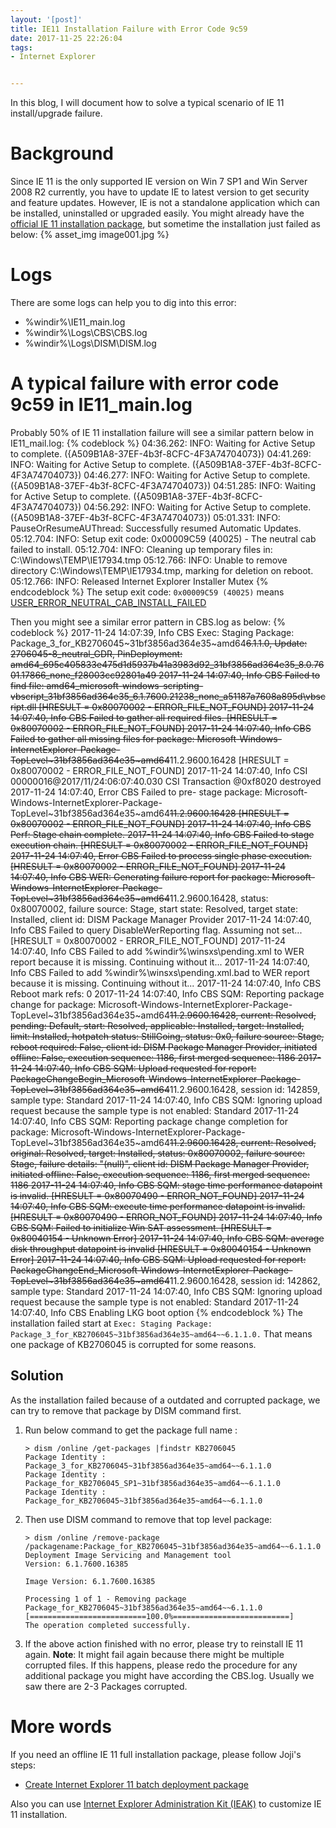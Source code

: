 ```yaml
---
layout: '[post]'
title: IE11 Installation Failure with Error Code 9c59
date: 2017-11-25 22:26:04
tags:
- Internet Explorer


---
```

In this blog, I will document how to solve a typical scenario of IE 11 install/upgrade failure.
<!-- more -->
# Background
Since IE 11 is the only supported IE version on Win 7 SP1 and Win Server 2008 R2 currently, you have to update IE to latest version to get security and feature updates. However, IE is not a standalone application which can be installed, uninstalled or upgraded easily.
You might already have the [official IE 11 installation package](https://support.microsoft.com/en-us/help/17621/internet-explorer-downloads), but sometime the installation just failed as below:
{% asset_img image001.jpg %}

# Logs
There are some logs can help you to dig into this error:
*   %windir%\IE11_main.log
*   %windir%\Logs\CBS\CBS.log
*   %windir%\Logs\DISM\DISM.log

# A typical failure with error code 9c59 in IE11_main.log
Probably 50% of IE 11 installation failure will see a similar pattern below in IE11_mail.log:
{% codeblock %}
04:36.262: INFO:    Waiting for Active Setup to complete. ({A509B1A8-37EF-4b3f-8CFC-4F3A74704073})
04:41.269: INFO:    Waiting for Active Setup to complete. ({A509B1A8-37EF-4b3f-8CFC-4F3A74704073})
04:46.277: INFO:    Waiting for Active Setup to complete. ({A509B1A8-37EF-4b3f-8CFC-4F3A74704073})
04:51.285: INFO:    Waiting for Active Setup to complete. ({A509B1A8-37EF-4b3f-8CFC-4F3A74704073})
04:56.292: INFO:    Waiting for Active Setup to complete. ({A509B1A8-37EF-4b3f-8CFC-4F3A74704073})
05:01.331: INFO:    PauseOrResumeAUThread: Successfully resumed Automatic Updates.
05:12.704: INFO:    Setup exit code: 0x00009C59 (40025) - The neutral cab failed to install.
05:12.704: INFO:    Cleaning up temporary files in: C:\Windows\TEMP\IE17934.tmp
05:12.766: INFO:    Unable to remove directory C:\Windows\TEMP\IE17934.tmp, marking for deletion on reboot.
05:12.766: INFO:    Released Internet Explorer Installer Mutex
{% endcodeblock %}
The setup exit code: `0x00009C59 (40025)` means [USER_ERROR_NEUTRAL_CAB_INSTALL_FAILED](https://docs.microsoft.com/en-us/internet-explorer/ie11-deploy-guide/setup-problems-with-ie11)

Then you might see a similar error pattern in CBS.log as below:
{% codeblock %}
2017-11-24 14:07:39, Info                  CBS    Exec: Staging Package: Package_3_for_KB2706045~31bf3856ad364e35~amd64~~6.1.1.0, Update: 2706045-8_neutral_GDR, PinDeployment: amd64_695c405833e475d1d5937b41a3983d92_31bf3856ad364e35_8.0.7601.17866_none_f28003cc92801a49
2017-11-24 14:07:40, Info                  CBS    Failed to find file: amd64_microsoft-windows-scripting-vbscript_31bf3856ad364e35_6.1.7600.21238_none_a51187a7608a895d\vbscript.dll [HRESULT = 0x80070002 - ERROR_FILE_NOT_FOUND]
2017-11-24 14:07:40, Info                  CBS    Failed to gather all required files. [HRESULT = 0x80070002 - ERROR_FILE_NOT_FOUND]
2017-11-24 14:07:40, Info                  CBS    Failed to gather all missing files for package: Microsoft-Windows-InternetExplorer-Package-TopLevel~31bf3856ad364e35~amd64~~11.2.9600.16428 [HRESULT = 0x80070002 - ERROR_FILE_NOT_FOUND]
2017-11-24 14:07:40, Info                  CSI    00000016@2017/11/24:06:07:40.030 CSI Transaction @0xf8020 destroyed
2017-11-24 14:07:40, Error                 CBS    Failed to pre- stage package: Microsoft-Windows-InternetExplorer-Package-TopLevel~31bf3856ad364e35~amd64~~11.2.9600.16428 [HRESULT = 0x80070002 - ERROR_FILE_NOT_FOUND]
2017-11-24 14:07:40, Info                  CBS    Perf: Stage chain complete.
2017-11-24 14:07:40, Info                  CBS    Failed to stage execution chain. [HRESULT = 0x80070002 - ERROR_FILE_NOT_FOUND]
2017-11-24 14:07:40, Error                 CBS    Failed to process single phase execution. [HRESULT = 0x80070002 - ERROR_FILE_NOT_FOUND]
2017-11-24 14:07:40, Info                  CBS    WER: Generating failure report for package: Microsoft-Windows-InternetExplorer-Package-TopLevel~31bf3856ad364e35~amd64~~11.2.9600.16428, status: 0x80070002, failure source: Stage, start state: Resolved, target state: Installed, client id: DISM Package Manager Provider
2017-11-24 14:07:40, Info                  CBS    Failed to query DisableWerReporting flag.  Assuming not set... [HRESULT = 0x80070002 - ERROR_FILE_NOT_FOUND]
2017-11-24 14:07:40, Info                  CBS    Failed to add %windir%\winsxs\pending.xml to WER report because it is missing.  Continuing without it...
2017-11-24 14:07:40, Info                  CBS    Failed to add %windir%\winsxs\pending.xml.bad to WER report because it is missing.  Continuing without it...
2017-11-24 14:07:40, Info                  CBS    Reboot mark refs: 0
2017-11-24 14:07:40, Info                  CBS    SQM: Reporting package change for package: Microsoft-Windows-InternetExplorer-Package-TopLevel~31bf3856ad364e35~amd64~~11.2.9600.16428, current: Resolved, pending: Default, start: Resolved, applicable: Installed, target: Installed, limit: Installed, hotpatch status: StillGoing, status: 0x0, failure source: Stage, reboot required: False, client id: DISM Package Manager Provider, initiated offline: False, execution sequence: 1186, first merged sequence: 1186
2017-11-24 14:07:40, Info                  CBS    SQM: Upload requested for report: PackageChangeBegin_Microsoft-Windows-InternetExplorer-Package-TopLevel~31bf3856ad364e35~amd64~~11.2.9600.16428, session id: 142859, sample type: Standard
2017-11-24 14:07:40, Info                  CBS    SQM: Ignoring upload request because the sample type is not enabled: Standard
2017-11-24 14:07:40, Info                  CBS    SQM: Reporting package change completion for package: Microsoft-Windows-InternetExplorer-Package-TopLevel~31bf3856ad364e35~amd64~~11.2.9600.16428, current: Resolved, original: Resolved, target: Installed, status: 0x80070002, failure source: Stage, failure details: "(null)", client id: DISM Package Manager Provider, initiated offline: False, execution sequence: 1186, first merged sequence: 1186
2017-11-24 14:07:40, Info                  CBS    SQM: stage time performance datapoint is invalid. [HRESULT = 0x80070490 - ERROR_NOT_FOUND]
2017-11-24 14:07:40, Info                  CBS    SQM: execute time performance datapoint is invalid. [HRESULT = 0x80070490 - ERROR_NOT_FOUND]
2017-11-24 14:07:40, Info                  CBS    SQM: Failed to initialize Win SAT assessment. [HRESULT = 0x80040154 - Unknown Error]
2017-11-24 14:07:40, Info                  CBS    SQM: average disk throughput datapoint is invalid [HRESULT = 0x80040154 - Unknown Error]
2017-11-24 14:07:40, Info                  CBS    SQM: Upload requested for report: PackageChangeEnd_Microsoft-Windows-InternetExplorer-Package-TopLevel~31bf3856ad364e35~amd64~~11.2.9600.16428, session id: 142862, sample type: Standard
2017-11-24 14:07:40, Info                  CBS    SQM: Ignoring upload request because the sample type is not enabled: Standard
2017-11-24 14:07:40, Info                  CBS    Enabling LKG boot option
{% endcodeblock %}
The installation failed start at `Exec: Staging Package: Package_3_for_KB2706045~31bf3856ad364e35~amd64~~6.1.1.0.`
That means one package of KB2706045 is corrupted for some reasons.

## Solution
As the installation failed because of a outdated and corrupted package, we can try to remove that package by DISM command first.
1.  Run below command to get the package full name :
    ```
    > dism /online /get-packages |findstr KB2706045
    Package Identity : Package_3_for_KB2706045~31bf3856ad364e35~amd64~~6.1.1.0
    Package Identity : Package_for_KB2706045_SP1~31bf3856ad364e35~amd64~~6.1.1.0
    Package Identity : Package_for_KB2706045~31bf3856ad364e35~amd64~~6.1.1.0
    ```
2.  Then use DISM command to remove that top level package:
    ```
    > dism /online /remove-package /packagename:Package_for_KB2706045~31bf3856ad364e35~amd64~~6.1.1.0
    Deployment Image Servicing and Management tool
    Version: 6.1.7600.16385
 
    Image Version: 6.1.7600.16385
 
    Processing 1 of 1 - Removing package Package_for_KB2706045~31bf3856ad364e35~amd64~~6.1.1.0
    [==========================100.0%==========================]
    The operation completed successfully.

    ```
3.  If the above action finished with no error, please try to reinstall IE 11 again.
**Note**: It might fail again because there might be multiple corrupted files. If this happens, please redo the procedure for any additional package you might have according the CBS.log. Usually we saw there are 2-3 Packages corrupted. 

# More words
If you need an offline IE 11 full installation package, please follow Joji's steps:
*   [Create Internet Explorer 11 batch deployment package](http://joji.me/en-us/blog/create-internet-explorer-11-batch-deployment-package)

Also you can use [Internet Explorer Administration Kit (IEAK)](https://technet.microsoft.com/en-us/microsoft-edge/bb219517.aspx) to customize IE 11 installation.

 

